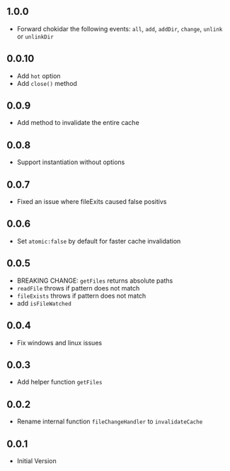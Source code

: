 ## 1.0.0

- Forward chokidar the following events: `all`, `add`, `addDir`, `change`, `unlink` or `unlinkDir`

## 0.0.10

- Add `hot` option
- Add `close()` method

## 0.0.9

- Add method to invalidate the entire cache

## 0.0.8

- Support instantiation without options

## 0.0.7

- Fixed an issue where fileExits caused false positivs

## 0.0.6

- Set `atomic:false` by default for faster cache invalidation

## 0.0.5

- BREAKING CHANGE: `getFiles` returns absolute paths
- `readFile` throws if pattern does not match
- `fileExists` throws if pattern does not match
- add `isFileWatched`

## 0.0.4

- Fix windows and linux issues

## 0.0.3

- Add helper function `getFiles`

## 0.0.2

- Rename internal function `fileChangeHandler` to `invalidateCache`

## 0.0.1

- Initial Version

